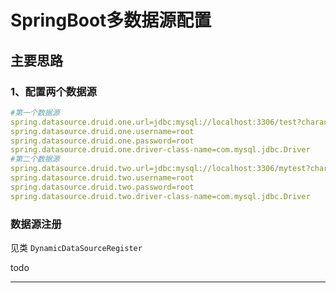 # SpringBoot多数据源配置

## 主要思路

### 1、配置两个数据源


```yaml
#第一个数据源
spring.datasource.druid.one.url=jdbc:mysql://localhost:3306/test?characterEncoding=utf8&useSSL=true
spring.datasource.druid.one.username=root
spring.datasource.druid.one.password=root
spring.datasource.druid.one.driver-class-name=com.mysql.jdbc.Driver
#第二个数据源
spring.datasource.druid.two.url=jdbc:mysql://localhost:3306/mytest?characterEncoding=utf8&useSSL=true
spring.datasource.druid.two.username=root
spring.datasource.druid.two.password=root
spring.datasource.druid.two.driver-class-name=com.mysql.jdbc.Driver
```

### 数据源注册

见类  `DynamicDataSourceRegister`


todo




















































































































































---
